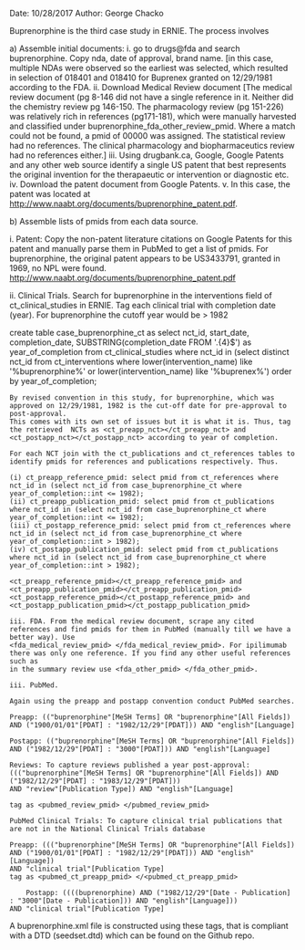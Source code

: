 Date: 10/28/2017
Author: George Chacko

Buprenorphine is the third case study in ERNIE. The process involves

a) Assemble initial documents: 
   i. go to drugs@fda and search buprenorphine. Copy nda, date of approval, brand name. [in this case, multiple NDAs were observed so the earliest was selected, which resulted in 
   selection of 018401 and 018410 for Buprenex granted on 12/29/1981 according to the FDA.
   ii. Download Medical Review document [The medical review document (pg 8-146 did not have a single reference in it. Neither did the chemistry review pg 146-150. 
   The pharmacology review (pg 151-226) was relatively rich in references (pg171-181), which were manually harvested and classified under buprenorphine_fda_other_review_pmid. Where a 
   match could not be found, a pmid of 00000 was assigned. The statistical review had no references. The clinical pharmacology and biopharmaceutics review had no references either.] 
   iii. Using drugbank.ca, Google, Google Patents and any other web source identify a single US patent that best represents the original invention 
   for the therapaeutic or intervention or diagnostic etc. 
   iv. Download the patent document from Google Patents.
   v. In this case, the patent was located at http://www.naabt.org/documents/buprenorphine_patent.pdf.

b) Assemble lists of pmids from each data source. 

   i. Patent: Copy the non-patent literature citations on Google Patents for this patent and manually parse them in PubMed to get a list of pmids. 
   For buprenorphine, the original patent appears to be US3433791, granted in 1969, no NPL were found. http://www.naabt.org/documents/buprenorphine_patent.pdf

   ii. Clinical Trials. Search for buprenorphine  in the interventions field of ct_clinical_studies in ERNIE. Tag each clinical trial with completion
   date (year). For buprenorphine the cutoff year would be > 1982

   create table case_buprenorphine_ct as select nct_id, start_date, completion_date, SUBSTRING(completion_date FROM '.{4}$') as
   year_of_completion from ct_clinical_studies where nct_id in (select distinct nct_id from ct_interventions where lower(intervention_name) like '%buprenorphine%'
   or lower(intervention_name) like '%buprenex%') order by year_of_completion;


    By revised convention in this study, for buprenorphine, which was approved on 12/29/1981, 1982 is the cut-off date for pre-approval to post-approval. 
    This comes with its own set of issues but it is what it is. Thus, tag the retrieved  NCTs as <ct_preapp_nct></ct_preapp_nct> and 
    <ct_postapp_nct></ct_postapp_nct> according to year of completion.
    
    For each NCT join with the ct_publications and ct_references tables to identify pmids for references and publications respectively. Thus. 
    
    (i) ct_preapp_reference_pmid: select pmid from ct_references where nct_id in (select nct_id from case_buprenorphine_ct where year_of_completion::int <= 1982);
    (ii) ct_preapp_publication_pmid: select pmid from ct_publications where nct_id in (select nct_id from case_buprenorphine_ct where year_of_completion::int <= 1982);  
    (iii) ct_postapp_reference_pmid: select pmid from ct_references where nct_id in (select nct_id from case_buprenorphine_ct where year_of_completion::int > 1982);
    (iv) ct_postapp_publication_pmid: select pmid from ct_publications where nct_id in (select nct_id from case_buprenorphine_ct where year_of_completion::int > 1982);
 
    <ct_preapp_reference_pmid></ct_preapp_reference_pmid> and <ct_preapp_publication_pmid></ct_preapp_publication_pmid>
    <ct_postapp_reference_pmid></ct_postapp_reference_pmid> and <ct_postapp_publication_pmid></ct_postapp_publication_pmid>

    iii. FDA. From the medical review document, scrape any cited references and find pmids for them in PubMed (manually till we have a better way). Use
    <fda_medical_review_pmid> </fda_medical_review_pmid>. For ipilimumab there was only one reference. If you find any other useful references such as 
    in the summary review use <fda_other_pmid> </fda_other_pmid>.

    iii. PubMed. 

    Again using the preapp and postapp convention conduct PubMed searches.

    Preapp: (("buprenorphine"[MeSH Terms] OR "buprenorphine"[All Fields]) AND ("1900/01/01"[PDAT] : "1982/12/29"[PDAT])) AND "english"[Language]

    Postapp: (("buprenorphine"[MeSH Terms] OR "buprenorphine"[All Fields]) AND ("1982/12/29"[PDAT] : "3000"[PDAT])) AND "english"[Language]

    Reviews: To capture reviews published a year post-approval: ((("buprenorphine"[MeSH Terms] OR "buprenorphine"[All Fields]) AND ("1982/12/29"[PDAT] : "1983/12/29"[PDAT])) 
    AND "review"[Publication Type]) AND "english"[Language]

    tag as <pubmed_review_pmid> </pubmed_review_pmid> 

    PubMed Clinical Trials: To capture clinical trial publications that are not in the National Clinical Trials database 
    
	Preapp: ((("buprenorphine"[MeSH Terms] OR "buprenorphine"[All Fields]) AND ("1900/01/01"[PDAT] : "1982/12/29"[PDAT])) AND "english"[Language]) 
	AND "clinical trial"[Publication Type]
 	tag as <pubmed_ct_preapp_pmid> </<pubmed_ct_preapp_pmid>

    	Postapp: ((((buprenorphine) AND ("1982/12/29"[Date - Publication] : "3000"[Date - Publication])) AND "english"[Language])) 
	AND "clinical trial"[Publication Type]

A buprenorphine.xml file is constructed using these tags, that is compliant with a DTD (seedset.dtd) which can be found on the Github repo.



